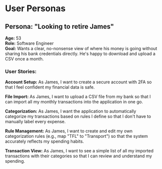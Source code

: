 # User Personas

## Persona: "Looking to retire James"

**Age:** 53  
**Role:** Software Engineer  
**Goal:** Wants a clear, no-nonsense view of where his money is going without sharing his bank credentials directly. He's happy to download and upload a CSV once a month.

### User Stories:

**Account Setup:** As James, I want to create a secure account with 2FA so that I feel confident my financial data is safe.

**File Import:** As James, I want to upload a CSV file from my bank so that I can import all my monthly transactions into the application in one go.

**Categorization:** As James, I want the application to automatically categorize my transactions based on rules I define so that I don't have to manually label every expense.

**Rule Management:** As James, I want to create and edit my own categorization rules (e.g., map "TFL" to "Transport") so that the system accurately reflects my spending habits.

**Transaction View:** As James, I want to see a simple list of all my imported transactions with their categories so that I can review and understand my spending.
